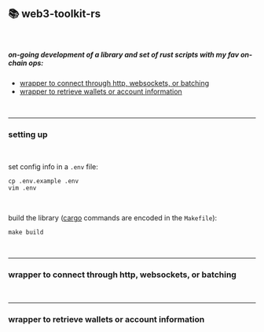 ## 📚 web3-toolkit-rs

<br>

##### on-going development of a library and set of rust scripts with my fav on-chain ops: 

* [wrapper to connect through http, websockets, or batching](src/web3_connection.rs)
* [wrapper to retrieve wallets or account information](src/accounts.rs)

<br>

---

### setting up

<br>

set config info in a `.env` file:

```
cp .env.example .env
vim .env
```

<br>

build the library ([cargo](https://doc.rust-lang.org/cargo/) commands are encoded in the `Makefile`):

```
make build
```

<br>

----

### wrapper to connect through http, websockets, or batching

<br>

---

### wrapper to retrieve wallets or account information

<br>